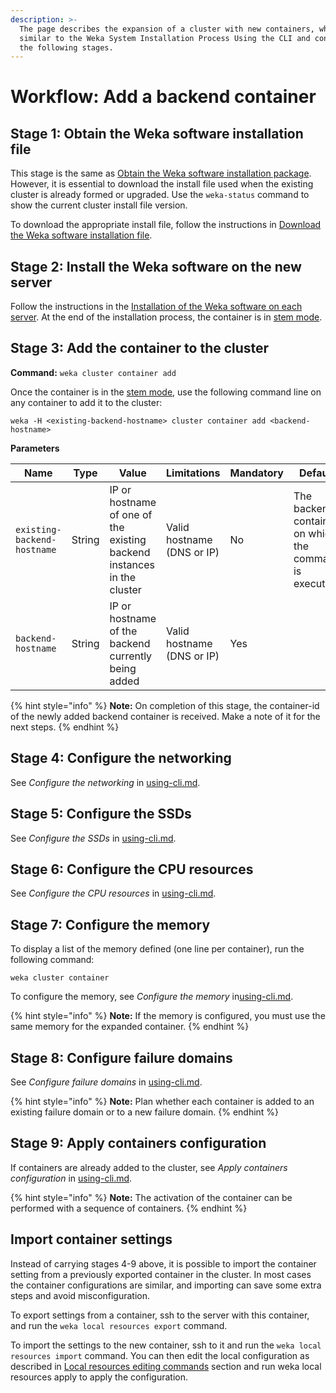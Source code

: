 ```yaml
---
description: >-
  The page describes the expansion of a cluster with new containers, which is
  similar to the Weka System Installation Process Using the CLI and consists of
  the following stages.
---
```


# Workflow: Add a backend container

## Stage 1: Obtain the Weka software installation file

This stage is the same as [Obtain the Weka software installation package](../../install/bare-metal/obtaining-the-weka-install-file.md). However, it is essential to download the install file used when the existing cluster is already formed or upgraded. Use the `weka-status` command to show the current cluster install file version.

To download the appropriate install file, follow the instructions in [Download the Weka software installation file](../../install/bare-metal/obtaining-the-weka-install-file.md#download-the-weka-software-installation-file).

## Stage 2: Install the Weka software on the new server&#x20;

Follow the instructions in the [Installation of the Weka software on each server](../../install/bare-metal/using-cli.md#stage-1-installation-of-the-weka-software-on-each-host). At the end of the installation process, the container is in [stem mode](../../overview/glossary.md#stem-mode).

## Stage 3: Add the container to the cluster

**Command:** `weka cluster container add`

Once the container is in the [stem mode](../../overview/glossary.md#stem-mode), use the following command line on any container to add it to the cluster:

```
weka -H <existing-backend-hostname> cluster container add <backend-hostname>
```

**Parameters**

| **Name**                    | **Type** | **Value**                                                              | **Limitations**            | **Mandatory** | **Default**                                            |
| --------------------------- | -------- | ---------------------------------------------------------------------- | -------------------------- | ------------- | ------------------------------------------------------ |
| `existing-backend-hostname` | String   | IP or hostname of one of the existing backend instances in the cluster | Valid hostname (DNS or IP) | No            | The backend container on which the command is executed |
| `backend-hostname`          | String   | IP or hostname  of the backend currently being added                   | Valid hostname (DNS or IP) | Yes           |                                                        |

{% hint style="info" %}
**Note:** On completion of this stage, the container-id of the newly added backend container is received. Make a note of it for the next steps.
{% endhint %}

## Stage 4: Configure the networking

See _Configure the networking_ in [using-cli.md](../../install/bare-metal/using-cli.md "mention").

## Stage 5: Configure the SSDs

See _Configure the SSDs_ in [using-cli.md](../../install/bare-metal/using-cli.md "mention").

## Stage 6: Configure the CPU resources

See _Configure the CPU resources_ in [using-cli.md](../../install/bare-metal/using-cli.md "mention").

## Stage 7: Configure the memory

To display a list of the memory defined (one line per container), run the following command:

`weka cluster container`

To configure the memory, see _Configure the memory_ in[using-cli.md](../../install/bare-metal/using-cli.md "mention").

{% hint style="info" %}
**Note:** If the memory is configured, you must use the same memory for the expanded container.
{% endhint %}

## Stage 8: Configure failure domains

See _Configure failure domains_ in [using-cli.md](../../install/bare-metal/using-cli.md "mention").

{% hint style="info" %}
**Note:** Plan whether each container is added to an existing failure domain or to a new failure domain.
{% endhint %}

## Stage 9: Apply containers configuration

If containers are already added to the cluster, see _Apply containers configuration_ in [using-cli.md](../../install/bare-metal/using-cli.md "mention").

{% hint style="info" %}
**Note:** The activation of the container can be performed with a sequence of containers.
{% endhint %}

## Import container settings

Instead of carrying stages 4-9 above, it is possible to import the container setting from a previously exported container in the cluster. In most cases the container configurations are similar, and importing can save some extra steps and avoid misconfiguration.

To export settings from a container, ssh to the server with this container, and run the `weka local resources export` command.&#x20;

To import the settings to the new container, ssh to it and run the `weka local resources import` command. You can then edit the local configuration as described in [Local resources editing commands](expansion-of-specific-resources.md#local-resources-editing-commands) section and run weka local resources apply to apply the configuration.

